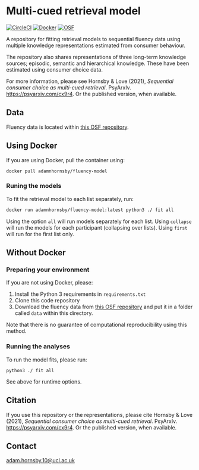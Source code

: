 # Multi-cued retrieval model

[![CircleCI](https://circleci.com/gh/anhornsby/search-analyses/tree/main.svg?style=svg&circle-token=10e16af263e92982d240579e9c78be8e57f6db08)](https://circleci.com/gh/anhornsby/search-analyses/tree/main)
[![Docker](https://img.shields.io/badge/Docker-Open%20in%20DockerHub-blue.svg)](https://cloud.docker.com/repository/docker/adamnhornsby/fluency-model)
[![OSF](https://img.shields.io/badge/OSF-View%20data%20on%20OSF-lightgrey.svg)](https://osf.io/xw8zk/)

A repository for fitting retrieval models to sequential fluency data using multiple knowledge representations estimated from consumer behaviour.

The repository also shares representations of three long-term knowledge sources; episodic, semantic and hierarchical knowledge. These have been estimated using consumer choice data.

For more information, please see Hornsby & Love (2021), _Sequential consumer choice as multi-cued retrieval_. PsyArxIv. https://psyarxiv.com/cx9r4. Or the published version, when available.

## Data

Fluency data is located within [this OSF repository](https://osf.io/xw8zk/).

## Using Docker

If you are using Docker, pull the container using:

```
docker pull adamnhornsby/fluency-model
```

### Runing the models

To fit the retrieval model to each list separately, run:

```bash
docker run adamnhornsby/fluency-model:latest python3 ./ fit all
```

Using the option `all` will run models separately for each list. Using `collapse` will run the models for each participant (collapsing over lists). Using `first` will run for the first list only.

## Without Docker

### Preparing your environment

If you are not using Docker, please:

1. Install the Python 3 requirements in `requirements.txt`
2. Clone this code repository
2. Download the fluency data from [this OSF repository](https://osf.io/xw8zk/) and put it in a folder called `data` within this directory.

Note that there is no guarantee of computational reproducibility using this method.

### Running the analyses

To run the model fits, please run:

```
python3 ./ fit all
```

See above for runtime options.

## Citation

If you use this repository or the representations, please cite Hornsby & Love (2021), _Sequential consumer choice as multi-cued retrieval_. PsyArxIv. https://psyarxiv.com/cx9r4. Or the published version, when available.

## Contact

adam.hornsby.10@ucl.ac.uk
